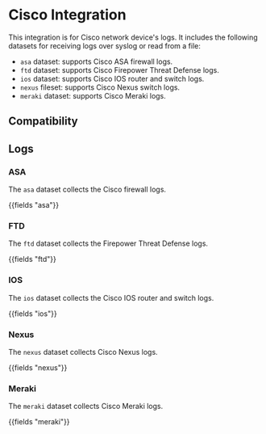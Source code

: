# Cisco Integration

This integration is for Cisco network device's logs. It includes the following
datasets for receiving logs over syslog or read from a file:

- `asa` dataset: supports Cisco ASA firewall logs.
- `ftd` dataset: supports Cisco Firepower Threat Defense logs.
- `ios` dataset: supports Cisco IOS router and switch logs.
- `nexus` fileset: supports Cisco Nexus switch logs.
- `meraki` dataset: supports Cisco Meraki logs.

## Compatibility

## Logs

### ASA

The `asa` dataset collects the Cisco firewall logs.

{{fields "asa"}}

### FTD

The `ftd` dataset collects the Firepower Threat Defense logs.

{{fields "ftd"}}

### IOS

The `ios` dataset collects the Cisco IOS router and switch logs.

{{fields "ios"}}

### Nexus

The `nexus` dataset collects Cisco Nexus logs.

{{fields "nexus"}}

### Meraki

The `meraki` dataset collects Cisco Meraki logs.

{{fields "meraki"}}
